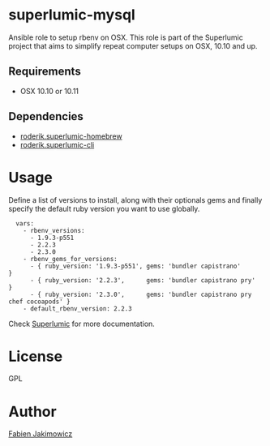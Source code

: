 # superlumic-mysql

Ansible role to setup rbenv on OSX. This role is part of the Superlumic project that aims to simplify repeat computer setups on OSX, 10.10 and up.

## Requirements

* OSX 10.10 or 10.11

## Dependencies

* [roderik.superlumic-homebrew](https://github.com/superlumic/ansible-role-homebrew)
* [roderik.superlumic-cli](https://github.com/superlumic/ansible-role-cli)

# Usage

Define a list of versions to install, along with their optionals gems and finally specify the default ruby version you want to use globally.

      vars:
        - rbenv_versions:
          - 1.9.3-p551
          - 2.2.3
          - 2.3.0
        - rbenv_gems_for_versions:
          - { ruby_version: '1.9.3-p551', gems: 'bundler capistrano'                    }
          - { ruby_version: '2.2.3',      gems: 'bundler capistrano pry'                }
          - { ruby_version: '2.3.0',      gems: 'bundler capistrano pry chef cocoapods' }
        - default_rbenv_version: 2.2.3

Check [Superlumic](https://github.com/superlumic/superlumic) for more documentation.

# License

GPL

# Author

[Fabien Jakimowicz](mailto:fabien@jakimowicz.com)
